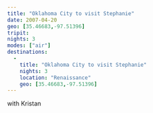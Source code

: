 ```yaml
---
title: "Oklahoma City to visit Stephanie"
date: 2007-04-20
geo: [35.46683,-97.51396]
tripit: 
nights: 3
modes: ["air"]
destinations:
  -
    title: "Oklahoma City to visit Stephanie"
    nights: 3
    location: "Renaissance"
    geo: [35.46683,-97.51396]
---
```


with Kristan
